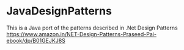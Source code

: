 # JavaDesignPatterns

This is a Java port of the patterns described in .Net Design Patterns https://www.amazon.in/NET-Design-Patterns-Praseed-Pai-ebook/dp/B01GEJKJ8S
